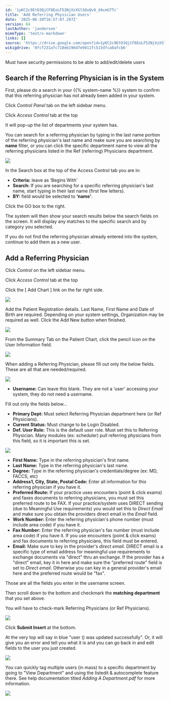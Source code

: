 ```yaml
---
id: '1yKC2c9EtO3QjCF8EoLF52NjXzXSlSOxQv9_d4cmU7Tc'
title: 'Add Referring Physician Users'
date: '2025-06-20T16:57:07.287Z'
version: 84
lastAuthor: 'janderson'
mimeType: 'text/x-markdown'
links: []
source: 'https://drive.google.com/open?id=1yKC2c9EtO3QjCF8EoLF52NjXzXSlSOxQv9_d4cmU7Tc'
wikigdrive: '0fcf231afc718eb196d7e9411fc515dfca8afcb6'
---
```

Must have security permissions to be able to add/edit/delete users

## Search if the Referring Physician is in the System

First, please do a search in your {{% system-name %}} system to confirm that this referring physician has not already been added in your system.

Click *Control Panel* tab on the left sidebar menu.

Click *Access Control* tab at the top

It will pop-up the list of departments your system has.

You can search for a referring physician by typing in the last name portion of the referring physician's last name and make sure you are searching by **name** filter, or you can click the specific department name to view all the referring physicians listed in the Ref (referring) Physicians department.

![](../add-referring-physician-users.assets/3e4b8f7abddd1666eed3d6cd6847b74a.png)

In the Search box at the top of the Access Control tab you are in:

* <strong>Criteria:</strong> leave as ‘Begins With'
* <strong>Search:</strong> If you are searching for a specific referring physician's last name, start typing in their last name (first few letters).
* <strong>BY:</strong> field would be selected to <strong>‘name'</strong>.

Click the GO box to the right.

The system will then show your search results below the search fields on the screen. It will display any matches to the specific search and by category you selected.

If you do not find the referring physician already entered into the system, continue to add them as a new user.

## Add a Referring Physician

Click *Control* on the left sidebar menu.

Click *Access Control* tab at the top

Click the [ Add Chart ] link on the far right side.

![](../add-referring-physician-users.assets/fe89a4e6df07732f850782ef8be28c1e.png)

Add the Patient Registration details. Last Name, First Name and Date of Birth are required. Depending on your system settings, Organization may be required as well. Click the Add New button when finished.

![](../add-referring-physician-users.assets/381bdd8d3beef7f82d6a80d928662f1b.png)

From the Summary Tab on the Patient Chart, click the pencil icon on the User Information field.

![](../add-referring-physician-users.assets/b942167e4ba8cc95eb812221a6d3b550.png)

When adding a Referring Physician, please fill out only the below fields. These are all that are needed/required.

![](../add-referring-physician-users.assets/dfc28ddf01dc4cb4c9ced126b327b5ba.png)

* <strong>Username:</strong> Can leave this blank. They are not a ‘user' accessing your system, they do not need a username.

Fill out only the fields below…

* <strong>Primary Dept:</strong> Must select Referring Physician department here (or Ref Physicians).
* <strong>Current Status:</strong> Must change to be Login Disabled.
* <strong>Def. User Role:</strong> This is the default user role. Must set this to Referring Physician. Many modules (ex: scheduler) pull referring physicians from this field, so it is important this is set.

![](../add-referring-physician-users.assets/680477841cb283183ee2cc3f43d90af5.png)

* <strong>First Name:</strong> Type in the referring physician's first name.
* <strong>Last Name:</strong> Type in the referring physician's last name.
* <strong>Degree:</strong> Type in the referring physician's credentials/degree (ex: MD, FACCS, etc)
* <strong>Address1, City, State, Postal Code:</strong> Enter all information for this referring physician if you have it.
* <strong>Preferred Route:</strong> If your practice uses encounters (point & click exams) and faxes documents to referring physicians, you must set this preferred route to be FAX. If your practice/system uses DIRECT sending (due to Meaningful Use requirements) you would set this to <em>Direct Email</em> and make sure you obtain the providers direct email in the <em>Email</em> field.
* <strong>Work Number:</strong> Enter the referring physician's phone number (must include area code) if you have it.
* <strong>Fax Number:</strong> Enter the referring physician's fax number (must include area code) if you have it. If you use encounters (point & click exams) and fax documents to referring physicians, this field must be entered.
* <strong>Email:</strong> Make sure to key in the provider's <em>direct email</em>. DIRECT email is a specific type of email address for meaningful use requirements to exchange documents via "direct" thru an exchange. If the provider has a "direct" email, key it in here and make sure the "preferred route" field is set to <em>Direct email</em>. Otherwise you can key in a general provider's email here and the preferred route would be "fax".

Those are all the fields you enter in the username screen.

Then scroll down to the bottom and checkmark the **matching department** that you set above.

You will have to check-mark Referring Physicians (or Ref Physicians).

![](../add-referring-physician-users.assets/f78ad4264569c033d7262c861002a5e3.png)

Click **Submit Insert** at the bottom.

At the very top will say in blue "user () was updated successfully". Or, it will give you an error and tell you what it is and you can go back in and edit fields to the user you just created.

![](../add-referring-physician-users.assets/dbc9534d89446fc9098577e6ca899bcc.png)

You can quickly tag multiple users (in mass) to a specific department by going to "View Department" and using the listedit & autocomplete feature there. See help documentation titled *Adding A Department.pdf* for more information.

![](../add-referring-physician-users.assets/29353992fc60f3041d7c61bbfcae93b2.png)
